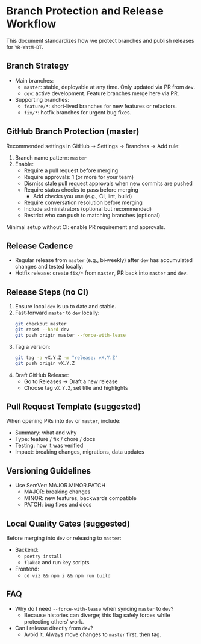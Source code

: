# Branch Protection and Release Workflow

This document standardizes how we protect branches and publish releases for `YR-WatM-DT`.

## Branch Strategy

- Main branches:
  - `master`: stable, deployable at any time. Only updated via PR from `dev`.
  - `dev`: active development. Feature branches merge here via PR.
- Supporting branches:
  - `feature/*`: short‑lived branches for new features or refactors.
  - `fix/*`: hotfix branches for urgent bug fixes.

## GitHub Branch Protection (master)

Recommended settings in GitHub → Settings → Branches → Add rule:

1. Branch name pattern: `master`
2. Enable:
   - Require a pull request before merging
   - Require approvals: 1 (or more for your team)
   - Dismiss stale pull request approvals when new commits are pushed
   - Require status checks to pass before merging
     - Add checks you use (e.g., CI, lint, build)
   - Require conversation resolution before merging
   - Include administrators (optional but recommended)
   - Restrict who can push to matching branches (optional)

Minimal setup without CI: enable PR requirement and approvals.

## Release Cadence

- Regular release from `master` (e.g., bi‑weekly) after `dev` has accumulated changes and tested locally.
- Hotfix release: create `fix/*` from `master`, PR back into `master` and `dev`.

## Release Steps (no CI)

1. Ensure local `dev` is up to date and stable.
2. Fast‑forward `master` to `dev` locally:
   ```bash
   git checkout master
   git reset --hard dev
   git push origin master --force-with-lease
   ```
3. Tag a version:
   ```bash
   git tag -a vX.Y.Z -m "release: vX.Y.Z"
   git push origin vX.Y.Z
   ```
4. Draft GitHub Release:
   - Go to Releases → Draft a new release
   - Choose tag `vX.Y.Z`, set title and highlights

## Pull Request Template (suggested)

When opening PRs into `dev` or `master`, include:

- Summary: what and why
- Type: feature / fix / chore / docs
- Testing: how it was verified
- Impact: breaking changes, migrations, data updates

## Versioning Guidelines

- Use SemVer: MAJOR.MINOR.PATCH
  - MAJOR: breaking changes
  - MINOR: new features, backwards compatible
  - PATCH: bug fixes and docs

## Local Quality Gates (suggested)

Before merging into `dev` or releasing to `master`:

- Backend:
  - `poetry install`
  - `flake8` and run key scripts
- Frontend:
  - `cd viz && npm i && npm run build`

## FAQ

- Why do I need `--force-with-lease` when syncing `master` to `dev`?
  - Because histories can diverge; this flag safely forces while protecting others' work.
- Can I release directly from `dev`?
  - Avoid it. Always move changes to `master` first, then tag.
